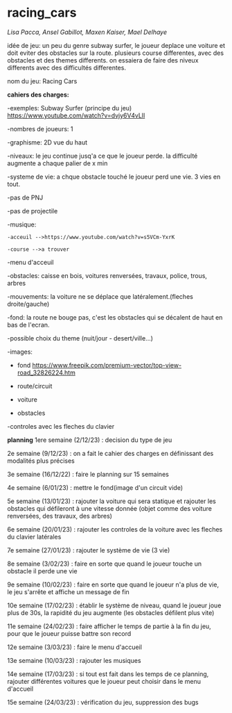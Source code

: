 # racing_cars

*Lisa Pacca, Ansel Gabillot, Maxen Kaiser, Mael Delhaye*

idée de jeu:
  un peu du genre subway surfer, le joueur deplace une voiture et doit eviter des obstacles sur la route. 
  plusieurs course differentes, avec des obstacles et des themes differents.
  on essaiera de faire des niveux differents avec des difficultés differentes. 
  
nom du jeu: Racing Cars 

**cahiers des charges:**

  -exemples: Subway Surfer (principe du jeu)  https://www.youtube.com/watch?v=dvjy6V4vLlI
  
  -nombres de joueurs: 1
  
  -graphisme: 2D vue du haut
  
  -niveaux: le jeu continue jusq'a ce que le joueur perde. la difficulté augmente a chaque palier de x min
  
  -systeme de vie: a chque obstacle touché le joueur perd une vie. 3 vies en tout. 
  
  -pas de PNJ
  
  -pas de projectile 
  
  -musique: 
  
    -acceuil -->https://www.youtube.com/watch?v=s5VCm-YxrK
  
    -course -->a trouver
  
  -menu d'acceuil
  
  -obstacles: caisse en bois, voitures renversées, travaux, police, trous, arbres
  
  -mouvements: la voiture ne se déplace que latéralement.(fleches droite/gauche)
  
  -fond:  la route ne bouge pas, c'est les obstacles qui se décalent de haut en bas de l'ecran. 
  
  -possible choix du theme (nuit/jour - desert/ville...)
  
  -images:
  
   - fond  https://www.freepik.com/premium-vector/top-view-road_32826224.htm
   
   - route/circuit
   
   - voiture
   
   - obstacles
   
  -controles avec les fleches du clavier

**planning**
1ere semaine (2/12/23) : decision du type de jeu

2e semaine (9/12/23) : on a fait le cahier des charges en définissant des modalités plus précises

3e semaine (16/12/22) : faire le planning sur 15 semaines 

4e semaine (6/01/23) : mettre le fond(image d'un circuit vide)

5e semaine (13/01/23) : rajouter la voiture qui sera statique et rajouter les obstacles qui défileront à une vitesse donnée (objet comme des voiture renversées, des travaux, des arbres)

6e semaine (20/01/23) : rajouter les controles de la voiture avec les fleches du clavier latérales

7e semaine (27/01/23) : rajouter le système de vie (3 vie)

8e semaine (3/02/23) : faire en sorte que quand le joueur touche un obstacle il perde une vie

9e semaine (10/02/23) : faire en sorte que quand le joueur n'a plus de vie, le jeu s'arrête et affiche un message de fin 

10e semaine (17/02/23) : établir le système de niveau, quand le joueur joue plus de 30s, la rapidité du jeu augmente (les obstacles défilent plus vite)

11e semaine (24/02/23) : faire afficher le temps de partie à la fin du jeu, pour que le joueur puisse battre son record

12e semaine (3/03/23) : faire le menu d'accueil 

13e semaine (10/03/23) : rajouter les musiques

14e semaine (17/03/23) : si tout est fait dans les temps de ce planning, rajouter différentes voitures que le joueur peut choisir dans le menu d'accueil

15e semaine (24/03/23) : vérification du jeu, suppression des bugs 

